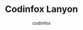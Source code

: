 ---
title: "Codinfox Lanyon"
github: https://github.com/codinfox/codinfox-lanyon
demo: http://codinfox.github.io/
author: codinfox
draft: true
ssg:
  - Jekyll
cms:
  - No Cms
---